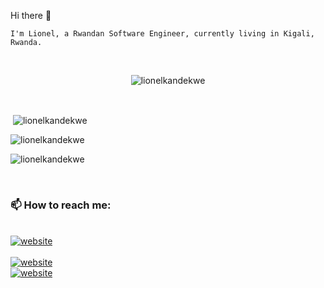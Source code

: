    Hi there 👋

    I'm Lionel, a Rwandan Software Engineer, currently living in Kigali, Rwanda.

<br>


<p align="center"> <img src="https://komarev.com/ghpvc/?username=lionelkandekwe&label=Profile%20views&color=0e75b6&style=flat" alt="lionelkandekwe" /> </p>
<br>


<p>&nbsp;<img align="center" src="https://github-readme-stats.vercel.app/api?username=lionelkandekwe&show_icons=true&locale=en&cache_seconds=86400&theme=dark" alt="lionelkandekwe" /></p>



<p><img align="center" src="https://github-readme-streak-stats.herokuapp.com/?user=lionelkandekwe&cache_seconds=86400&theme=dark" alt="lionelkandekwe" /></p>

<p><img align="center" src="https://github-readme-stats.vercel.app/api/top-langs/?username=lionelkandekwe&layout=compact&cache_seconds=86400&theme=dark" alt="lionelkandekwe" /></p>

<br>

### 📫 How to reach me:

<br>
<a href="mailto:liokandekwe@gmail.com?subject=subject&cc=cc@example.com">  <img src="https://img.shields.io/badge/-Gmail-0098D6?style=flat-square&logo=gmail&logoColor=red" alt="website"/></a>
<br>

<br>
<a href="https://www.linkedin.com/in/lionelkandekwe">  <img src="https://img.shields.io/badge/-LinkedIn-0098D6?style=flat-square&logo=linkedin&logoColor=white" alt="website"/></a>
<br>
<a href="https://twitter.com/LionelKandekwe"><img src="https://img.shields.io/badge/-Twitter-007ACC?style=flat-square&logo=twitter&logoColor=white" alt="website"/></a> 
<br>
